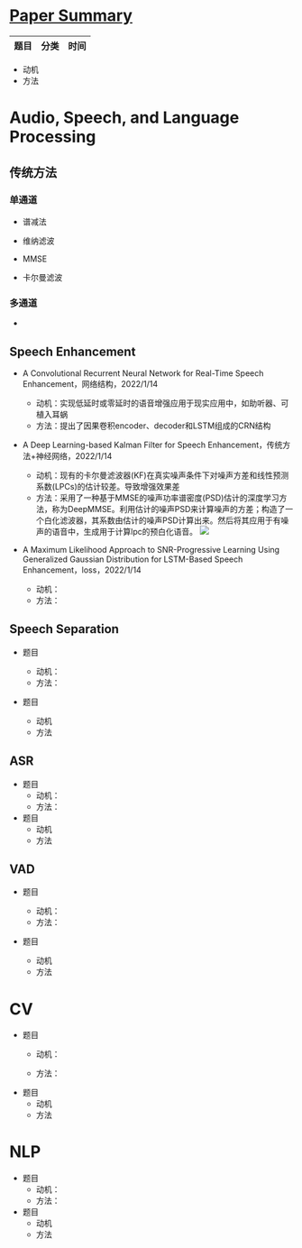 # [Paper Summary](https://github.com/FeiF-i/Record)

| 题目 | 分类 | 时间 |
| :--- | ---- | ---- |

* 动机
* 方法

# Audio, Speech, and Language Processing
## 传统方法
### 单通道
- 谱减法

- 维纳滤波

- MMSE

- 卡尔曼滤波
### 多通道
- 

##  Speech Enhancement

-  A Convolutional Recurrent Neural Network for Real-Time Speech Enhancement，网络结构，2022/1/14
	-  动机：实现低延时或零延时的语音增强应用于现实应用中，如助听器、可植入耳蜗
	-  方法：提出了因果卷积encoder、decoder和LSTM组成的CRN结构
	
	
- A Deep Learning-based Kalman Filter for Speech Enhancement，传统方法+神经网络，2022/1/14
	- 动机：现有的卡尔曼滤波器(KF)在真实噪声条件下对噪声方差和线性预测系数(LPCs)的估计较差。导致增强效果差
	- 方法：采用了一种基于MMSE的噪声功率谱密度(PSD)估计的深度学习方法，称为DeepMMSE。利用估计的噪声PSD来计算噪声的方差；构造了一个白化滤波器，其系数由估计的噪声PSD计算出来。然后将其应用于有噪声的语音中，生成用于计算lpc的预白化语音。
	  ![](D:\tools\typora\picture\image-20220114160310054.png)

-  A Maximum Likelihood Approach to SNR-Progressive Learning Using Generalized Gaussian Distribution for LSTM-Based Speech Enhancement，loss，2022/1/14
	- 动机：
	- 方法：

## Speech Separation

- 题目
	- 动机：
	
	* 方法：
- 题目
	- 动机
	- 方法

## ASR

- 题目
	- 动机：
	- 方法：
- 题目
	- 动机
	- 方法
## VAD

- 题目
	- 动机：
	
	* 方法：
- 题目
	- 动机
	- 方法


# CV
- 题目
	- 动机：
	
	- 方法：
- 题目
	- 动机
	- 方法
# NLP
- 题目
	- 动机：
	- 方法：
- 题目
	- 动机
	- 方法